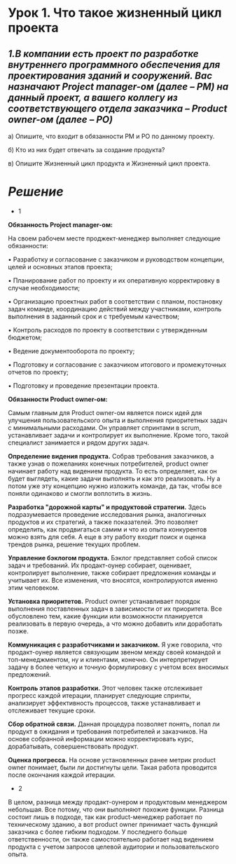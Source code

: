# Урок 1. Что такое жизненный цикл проекта

## *1.В компании есть проект по разработке внутреннего программного обеспечения для проектирования зданий и сооружений. Вас назначают Project manager-ом (далее – PM) на данный проект, а вашего коллегу из соответствующего отдела заказчика – Product owner-ом (далее – PO)*

а) Опишите, что входит в обязанности PM и PO по данному проекту.

б) Кто из них будет отвечать за создание продукта?

в) Опишите Жизненный цикл продукта и Жизненный цикл проекта.

 
 
#  *Решение*
* 1 

**Обязанность Project manager-ом:**

На своем рабочем месте проджект-менеджер выполняет следующие обязанности:

• Разработку и согласование с заказчиком и руководством концепции, целей и основных этапов проекта;

• Планирование работ по проекту и их оперативную корректировку в случае необходимости;

• Организацию проектных работ в соответствии с планом, постановку задач команде, координацию действий между участниками, контроль выполнения в заданный срок и с требуемым качеством;

• Контроль расходов по проекту в соответствии с утвержденным бюджетом;

• Ведение документооборота по проекту;

• Подготовку и согласование с заказчиком итогового и промежуточных отчетов по проекту;

• Подготовку и проведение презентации проекта.


**Обязанности Product owner-ом:**

Самым главным для Product owner-ом является поиск идей для улучшения пользовательского опыта и выполнения приоритетных задач с минимальными расходами. Он управляет спринтами в scrum, устанавливает задачи и контролирует их выполнение. Кроме того, такой специалист занимается и рядом других задач.

**Определение видения продукта.** 
Собрав требования заказчиков, а также узнав о пожеланиях конечных потребителей, product owner начинает работу над видением продукта. То есть определяет, как он будет выглядеть, какие задачи выполнять и как это реализовать. Ну а потом уже эту концепцию нужно изложить команде, да так, чтобы все поняли одинаково и смогли воплотить в жизнь.

**Разработка "дорожной карты" и продуктовой стратегии.**
Здесь подразумевается проведение исследования рынка, аналогичных продуктов и их стратегий, а также показателей. Это позволяет определить, как продвигаться самим и что из опыта конкурентов можно взять для себя. А еще в эту работу входит поиск и оценка трендов рынка, решение текущих проблем.


**Управление бэклогом продукта.**
Бэклог представляет собой список задач и требований. Их продакт-оунер собирает, оценивает, контролирует выполнение, также собирает предложения команды и учитывает их. Все изменения, что вносятся, контролируются именно этим человеком.


**Установка приоритетов.**
Product owner устанавливает порядок выполнения поставленных задач в зависимости от их приоритета. Все обусловлено тем, какие функции или возможности планируется реализовать в первую очередь, а что можно добавить или доработать позже.


**Коммуникация с разработчиками и заказчиком.**
Я уже говорила, что продакт-оунер является связующим звеном между своей командой и топ-менеджментом, ну и клиентами, конечно. Он интерпретирует задачу в более четкую и точную формулировку с учетом всех вносимых предложений.


**Контроль этапов разработки.**
Этот человек также отслеживает прогресс каждой итерации, планирует следующие спринты, анализирует эффективность процессов, также устанавливает и отслеживает текущие сроки.


**Сбор обратной связи.**
Данная процедура позволяет понять, попал ли продукт в ожидания и требования потребителей и заказчиков. На основе собранной информации можно корректировать курс, дорабатывать, совершенствовать продукт.


**Оценка прогресса.**
На основе установленных ранее метрик product owner понимает, были ли достигнуты цели. Такая работа проводится после окончания каждой итерации. 

* 2

В целом, разница между продакт-оунером и продуктовым менеджером небольшая. Все потому, что они выполняют похожие функции. Разница состоит лишь в подходе, так как product-менеджер работает по техническому зданию, а вот product owner принимает часть функций заказчика с более гибким подходом. У последнего больше ответственности, он также самостоятельно работает над видением продукта с учетом запросов целевой аудитории и пользовательского опыта.